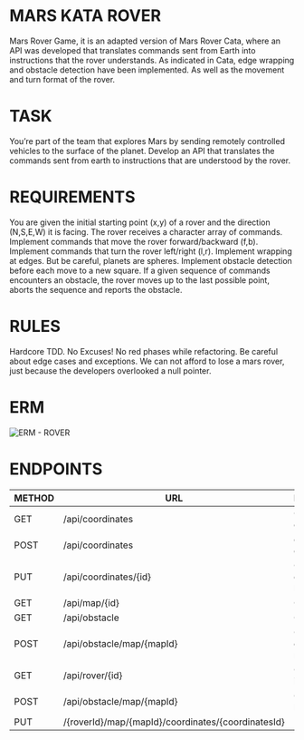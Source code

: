 # MARS KATA ROVER
Mars Rover Game, it is an adapted version of Mars Rover Cata, where an API was developed that translates commands sent from Earth into instructions that the rover understands. As indicated in Cata, edge wrapping and obstacle detection have been implemented. As well as the movement and turn format of the rover.

# TASK
You’re part of the team that explores Mars by sending remotely controlled vehicles to the surface of the planet. Develop an API that translates the commands sent from earth to instructions that are understood by the rover.

# REQUIREMENTS
You are given the initial starting point (x,y) of a rover and the direction (N,S,E,W) it is facing.
The rover receives a character array of commands.
Implement commands that move the rover forward/backward (f,b).
Implement commands that turn the rover left/right (l,r).
Implement wrapping at edges. But be careful, planets are spheres.
Implement obstacle detection before each move to a new square. If a given sequence of commands encounters an obstacle, the rover moves up to the last possible point, aborts the sequence and reports the obstacle.

# RULES
Hardcore TDD. No Excuses!
No red phases while refactoring.
Be careful about edge cases and exceptions. We can not afford to lose a mars rover, just because the developers overlooked a null pointer.

# ERM 

![ERM - ROVER](https://github.com/nahuelpierini/rover/assets/101473902/af72f165-b7a4-4325-a39f-3869332a1c4b)

# ENDPOINTS

| METHOD | URL                                               | DESCRIPTION
|--------|---------------------------------------------------|----------------------------|
| GET    | /api/coordinates                                  | Get coordinates            |
| POST   | /api/coordinates                                  | create coordinates         |
| PUT    | /api/coordinates/{id}                             | Get coordinates by id      |
| GET    | /api/map/{id}                                     | Get map by id              |
| GET    | /api/obstacle                                     | Get obstacles              | 
| POST   | /api/obstacle/map/{mapId}                         | Create obstacles by map id |
| GET    | /api/rover/{id}                                   | Get rover by id            |
| POST   | /api/obstacle/map/{mapId}                         | Create rover by map id     |
| PUT    |/{roverId}/map/{mapId}/coordinates/{coordinatesId} | Update rover               |


